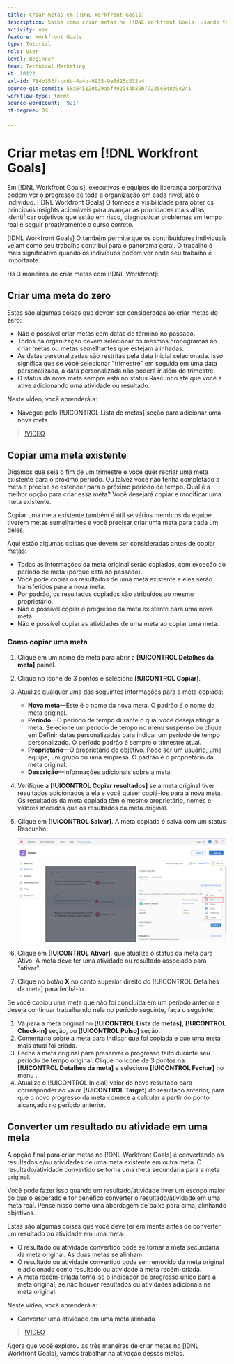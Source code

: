 ```yaml
---
title: Criar metas em [!DNL Workfront Goals]
description: Saiba como criar metas no [!DNL Workfront Goals] usando três opções diferentes.
activity: use
feature: Workfront Goals
type: Tutorial
role: User
level: Beginner
team: Technical Marketing
kt: 10122
exl-id: 784b353f-cc6b-4a4b-9935-9e5d25c532b4
source-git-commit: 58a545120b29a5f492344b89b77235e548e94241
workflow-type: tm+mt
source-wordcount: '921'
ht-degree: 0%

---
```


# Criar metas em [!DNL Workfront Goals]

Em [!DNL Workfront Goals], executivos e equipes de liderança corporativa podem ver o progresso de toda a organização em cada nível, até o indivíduo. [!DNL Workfront Goals] O fornece a visibilidade para obter os principais insights acionáveis para avançar as prioridades mais altas, identificar objetivos que estão em risco, diagnosticar problemas em tempo real e seguir proativamente o curso correto.

[!DNL Workfront Goals] O também permite que os contribuidores individuais vejam como seu trabalho contribui para o panorama geral. O trabalho é mais significativo quando os indivíduos podem ver onde seu trabalho é importante.

Há 3 maneiras de criar metas com [!DNL Workfront]:

## Criar uma meta do zero

Estas são algumas coisas que devem ser consideradas ao criar metas do zero:

* Não é possível criar metas com datas de término no passado.
* Todos na organização devem selecionar os mesmos cronogramas ao criar metas ou metas semelhantes que estejam alinhadas.
* As datas personalizadas são restritas pela data inicial selecionada. Isso significa que se você selecionar &quot;trimestre&quot; em seguida em uma data personalizada, a data personalizada não poderá ir além do trimestre.
* O status da nova meta sempre está no status Rascunho até que você a ative adicionando uma atividade ou resultado.

Neste vídeo, você aprenderá a:

* Navegue pelo [!UICONTROL Lista de metas] seção para adicionar uma nova meta

>[!VIDEO](https://video.tv.adobe.com/v/335191/?quality=12)

## Copiar uma meta existente

Digamos que seja o fim de um trimestre e você quer recriar uma meta existente para o próximo período. Ou talvez você não tenha completado a meta e precise se estender para o próximo período de tempo. Qual é a melhor opção para criar essa meta? Você desejará copiar e modificar uma meta existente.

Copiar uma meta existente também é útil se vários membros da equipe tiverem metas semelhantes e você precisar criar uma meta para cada um deles.

Aqui estão algumas coisas que devem ser consideradas antes de copiar metas:

* Todas as informações da meta original serão copiadas, com exceção do período de meta (porque está no passado).
* Você pode copiar os resultados de uma meta existente e eles serão transferidos para a nova meta.
* Por padrão, os resultados copiados são atribuídos ao mesmo proprietário.
* Não é possível copiar o progresso da meta existente para uma nova meta.
* Não é possível copiar as atividades de uma meta ao copiar uma meta.

### Como copiar uma meta

1. Clique em um nome de meta para abrir a **[!UICONTROL Detalhes da meta]** painel.
1. Clique no ícone de 3 pontos e selecione **[!UICONTROL Copiar]**.
1. Atualize qualquer uma das seguintes informações para a meta copiada:
   * **Nova meta**—Este é o nome da nova meta. O padrão é o nome da meta original.
   * **Período**—O período de tempo durante o qual você deseja atingir a meta. Selecione um período de tempo no menu suspenso ou clique em Definir datas personalizadas para indicar um período de tempo personalizado. O período padrão é sempre o trimestre atual.
   * **Proprietário**—O proprietário do objetivo. Pode ser um usuário, uma equipe, um grupo ou uma empresa. O padrão é o proprietário da meta original.
   * **Descrição**—Informações adicionais sobre a meta.

1. Verifique a **[!UICONTROL Copiar resultados]** se a meta original tiver resultados adicionados a ela e você quiser copiá-los para a nova meta. Os resultados da meta copiada têm o mesmo proprietário, nomes e valores medidos que os resultados da meta original.

1. Clique em **[!UICONTROL Salvar]**. A meta copiada é salva com um status Rascunho.

   ![Uma imagem da [!UICONTROL Detalhes da meta] no painel [!DNL Workfront Goals] com o [!UICONTROL Copiar] opção](assets/03-workfront-goals-copy-a-goal.png)

1. Clique em **[!UICONTROL Ativar]**, que atualiza o status da meta para Ativo. A meta deve ter uma atividade ou resultado associado para &quot;ativar&quot;.

1. Clique no botão **X** no canto superior direito do [!UICONTROL Detalhes da meta] para fechá-lo.

Se você copiou uma meta que não foi concluída em um período anterior e deseja continuar trabalhando nela no período seguinte, faça o seguinte:

1. Vá para a meta original no **[!UICONTROL Lista de metas]**, **[!UICONTROL Check-in]** seção, ou **[!UICONTROL Pulso]** seção.
1. Comentário sobre a meta para indicar que foi copiada e que uma meta mais atual foi criada.
1. Feche a meta original para preservar o progresso feito durante seu período de tempo original. Clique no ícone de 3 pontos na **[!UICONTROL Detalhes da meta]** e selecione **[!UICONTROL Fechar]** no menu .
1. Atualize o [!UICONTROL Inicial] valor do novo resultado para corresponder ao valor **[!UICONTROL Target]** do resultado anterior, para que o novo progresso da meta comece a calcular a partir do ponto alcançado no período anterior.

## Converter um resultado ou atividade em uma meta

A opção final para criar metas no [!DNL Workfront Goals] é convertendo os resultados e/ou atividades de uma meta existente em outra meta. O resultado/atividade convertido se torna uma meta secundária para a meta original.

Você pode fazer isso quando um resultado/atividade tiver um escopo maior do que o esperado e for benéfico converter o resultado/atividade em uma meta real. Pense nisso como uma abordagem de baixo para cima, alinhando objetivos.

Estas são algumas coisas que você deve ter em mente antes de converter um resultado ou atividade em uma meta:

* O resultado ou atividade convertido pode se tornar a meta secundária da meta original. As duas metas se alinham.
* O resultado ou atividade convertido pode ser removido da meta original e adicionado como resultado ou atividade à meta recém-criada.
* A meta recém-criada torna-se o indicador de progresso único para a meta original, se não houver resultados ou atividades adicionais na meta original.

Neste vídeo, você aprenderá a:

* Converter uma atividade em uma meta alinhada

>[!VIDEO](https://video.tv.adobe.com/v/335192/?quality=12)

Agora que você explorou as três maneiras de criar metas no [!DNL Workfront Goals], vamos trabalhar na ativação dessas metas.
